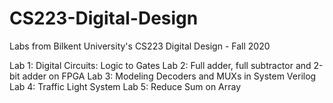 # CS223-Digital-Design
Labs from Bilkent University's CS223 Digital Design - Fall 2020

Lab 1: Digital Circuits: Logic to Gates
Lab 2: Full adder, full subtractor and 2-bit adder on FPGA
Lab 3: Modeling Decoders and MUXs in System Verilog
Lab 4: Traffic Light System
Lab 5: Reduce Sum on Array
